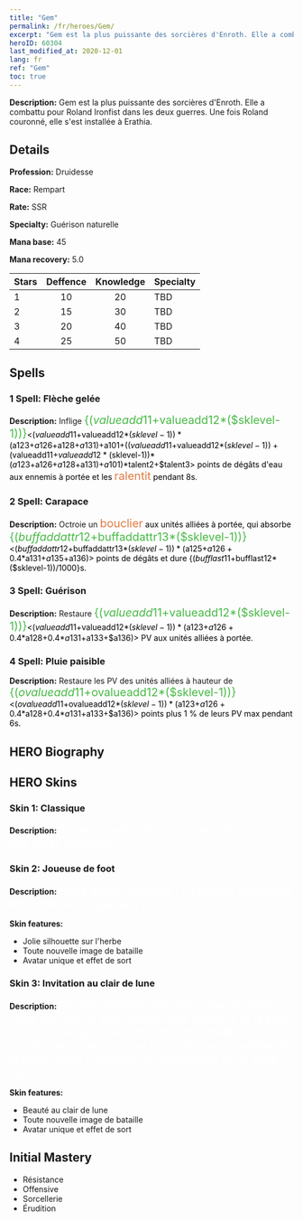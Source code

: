 ```yaml
---
title: "Gem"
permalink: /fr/heroes/Gem/
excerpt: "Gem est la plus puissante des sorcières d'Enroth. Elle a combattu pour Roland Ironfist dans les deux guerres. Une fois Roland couronné, elle s'est installée à Erathia."
heroID: 60304
last_modified_at: 2020-12-01
lang: fr
ref: "Gem"
toc: true
---
```

 **Description:** Gem est la plus puissante des sorcières d'Enroth. Elle a combattu pour Roland Ironfist dans les deux guerres. Une fois Roland couronné, elle s'est installée à Erathia.
## Details
 **Profession:** Druidesse

 **Race:** Rempart

 **Rate:** SSR

 **Specialty:** Guérison naturelle

 **Mana base:** 45

 **Mana recovery:** 5.0


  | Stars   |    Deffence    |    Knowledge   |      Specialty     |
  |---------|:---------------:|:---------------:|--------------------|
  |    1    | 10 | 20 | TBD |
  |    2    | 15 | 30 | TBD |
  |    3    | 20 | 40 | TBD |
  |    4    | 25 | 50 | TBD |

## Spells
### 1 Spell: Flèche gelée
 **Description:** Inflige <span style="color: #48b946;font-size:20px">{($valueadd11+$valueadd12*($sklevel-1))}</span><span style="color: black"><($valueadd11+$valueadd12*($sklevel-1))*($a123+$a126+$a128+$a131)+$a101+(($valueadd11+$valueadd12*($sklevel-1))+($valueadd11+$valueadd12*($sklevel-1))*($a123+$a126+$a128+$a131)+$a101)*$talent2+$talent3> points de dégâts d'eau aux ennemis à portée et les <span style="color: #e07c44;font-size:20px">ralentit</span><span style="color: black"> pendant 8s.

### 2 Spell: Carapace
 **Description:** Octroie un <span style="color: #e07c44;font-size:20px">bouclier</span><span style="color: black"> aux unités alliées à portée, qui absorbe <span style="color: #48b946;font-size:20px">{($buffaddattr12+$buffaddattr13*($sklevel-1))}</span><span style="color: black"><($buffaddattr12+$buffaddattr13*($sklevel-1))*($a125+$a126+0.4*$a131+$a135+$a136)> points de dégâts et dure {($bufflast11+$bufflast12*($sklevel-1))/1000}s.

### 3 Spell: Guérison
 **Description:** Restaure <span style="color: #48b946;font-size:20px">{($valueadd11+$valueadd12*($sklevel-1))}</span><span style="color: black"><($valueadd11+$valueadd12*($sklevel-1))*($a123+$a126+0.4*$a128+0.4*$a131+$a133+$a136)> PV aux unités alliées à portée.

### 4 Spell: Pluie paisible
 **Description:** Restaure les PV des unités alliées à hauteur de <span style="color: #48b946;font-size:20px">{($ovalueadd11+$ovalueadd12*($sklevel-1))}</span><span style="color: black"><($ovalueadd11+$ovalueadd12*($sklevel-1))*($a123+$a126+0.4*$a128+0.4*$a131+$a133+$a136)> points plus 1 % de leurs PV max pendant 6s.


## HERO Biography

## HERO Skins
### Skin 1: **Classique**

 **Description:** <span style="color: #ffffff;font-size:20px">Je peux guérir des corps blessés, mais pas des âmes troublées.</span>


### Skin 2: **Joueuse de foot**

 **Description:** <span style="color: #ffffff;font-size:20px">Nous avons triomphé ! Le monde appartient aux vainqueurs, pas aux perdants !</span>

 **Skin features:** 

   - Jolie silhouette sur l'herbe
   - Toute nouvelle image de bataille
   - Avatar unique et effet de sort

### Skin 3: **Invitation au clair de lune**

 **Description:** <span style="color: #ffffff;font-size:20px">Ce petit bâtiment est idéal pour protéger notre monarque. Les nombreuses lumières et la lueur de la lune éclairent le retour des hirondelles. Quelqu'un est appuyé sur la barrière pour profiter de la brise. À qui s'adresse ce regard rieur et ce large sourire ?</span>

 **Skin features:** 

   - Beauté au clair de lune
   - Toute nouvelle image de bataille
   - Avatar unique et effet de sort


## Initial Mastery
   - Résistance
   - Offensive
   - Sorcellerie
   - Érudition

